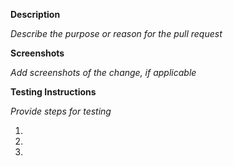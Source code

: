 **Description**

_Describe the purpose or reason for the pull request_

**Screenshots**

_Add screenshots of the change, if applicable_ 

**Testing Instructions** 

_Provide steps for testing_

1.
2.
3. 